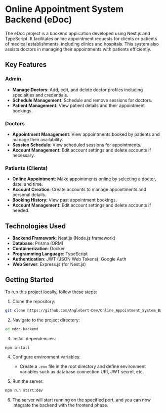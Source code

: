 # Online Appointment System Backend (eDoc)

The eDoc project is a backend application developed using Nest.js and TypeScript. It facilitates online appointment requests for clients or patients of medical establishments, including clinics and hospitals. This system also assists doctors in managing their appointments with patients efficiently.

## Key Features

### Admin
- **Manage Doctors**: Add, edit, and delete doctor profiles including specialties and credentials.
- **Schedule Management**: Schedule and remove sessions for doctors.
- **Patient Management**: View patient details and their appointment bookings.

### Doctors
- **Appointment Management**: View appointments booked by patients and manage their availability.
- **Session Schedule**: View scheduled sessions for appointments.
- **Account Management**: Edit account settings and delete accounts if necessary.

### Patients (Clients)
- **Online Appointment**: Make appointments online by selecting a doctor, date, and time.
- **Account Creation**: Create accounts to manage appointments and personal details.
- **Booking History**: View past appointment bookings.
- **Account Management**: Edit account settings and delete accounts if needed.

## Technologies Used

- **Backend Framework**: Nest.js (Node.js framework)
- **Database**: Prisma (ORM)
- **Containerization**: Docker
- **Programming Language**: TypeScript
- **Authentication**: JWT (JSON Web Tokens), Google Auth
- **Web Server**: Express.js (for Nest.js)


## Getting Started

To run this project locally, follow these steps:

1. Clone the repository:

```bash
git clone https://github.com/Anglebert-Dev/Online_Appointment_System_Backend-eDoc-.git
```

2. Navigate to the project directory:

```bash
cd edoc-backend
```

3. Install dependencies:

```bash
npm install
```

4. Configure environment variables:

   - Create a `.env` file in the root directory and define environment variables such as database connection URI, JWT secret, etc.

5. Run the server:

```bash
npm run start:dev
```

6. The server will start running on the specified port, and you can now integrate the backend with the frontend phase.
